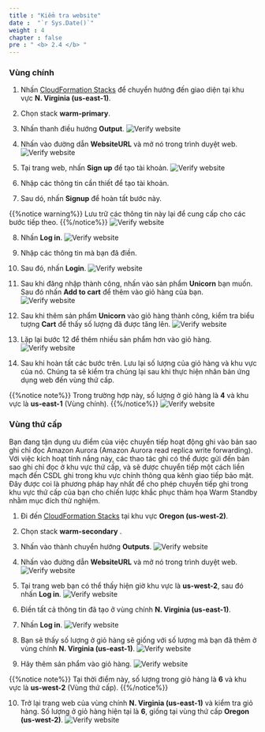 ```yaml
---
title : "Kiểm tra website"
date :  "`r Sys.Date()`" 
weight : 4
chapter : false
pre : " <b> 2.4 </b> "
---
```


### Vùng chính
1. Nhấn [CloudFormation Stacks](https://us-east-1.console.aws.amazon.com/cloudformation/home?region=us-east-1#/stacks/outputs?stackId=arn%3Aaws%3Acloudformation%3Aus-east-1%3A170074558790%3Astack%2Fwarm-primary%2Ff3b77310-a64e-11ee-a8d3-0e16b347cb43&filteringText=&filteringStatus=active&viewNested=true) để chuyển hướng đến giao diện tại khu vực **N. Virginia (us-east-1)**.
2. Chọn stack **warm-primary**.
3. Nhấn thanh điều hướng **Output**.
![Verify website](../../../images/2.preparation/2.4.verifywebsite/2.4.1verifywebsite.png?width=90pc)

4. Nhấn vào đường dẫn **WebsiteURL** và mở nó trong trình duyệt web.
![Verify website](../../../images/2.preparation/2.4.verifywebsite/2.4.2verifywebsite.png?width=90pc)

5. Tại trang web, nhấn **Sign up** để tạo tài khoản.
![Verify website](../../../images/2.preparation/2.4.verifywebsite/2.4.3verifywebsite.png?width=89pc)

6. Nhập các thông tin cần thiết để tạo tài khoản.
7. Sau dó, nhấn **Signup** để hoàn tất bước này.

{{%notice warning%}}
Lưu trữ các thông tin này lại để cung cấp cho các bước tiếp theo.
{{%/notice%}}
![Verify website](../../../images/2.preparation/2.4.verifywebsite/2.4.4verifywebsite.png?width=90pc)

8. Nhấn **Log in**.
![Verify website](../../../images/2.preparation/2.4.verifywebsite/2.4.5verifywebsite.png?width=89pc)
9. Nhập các thông tin mà bạn đã điền.
10. Sau đó, nhấn **Login**.
![Verify website](../../../images/2.preparation/2.4.verifywebsite/2.4.6verifywebsite.png?width=90pc)

11. Sau khi đăng nhập thành công, nhấn vào sản phẩm **Unicorn** bạn muốn. Sau đó nhấn **Add to cart** để thêm vào giỏ hàng của bạn.
![Verify website](../../../images/2.preparation/2.4.verifywebsite/2.4.7verifywebsite.png?width=90pc)

12. Sau khi thêm sản phẩm **Unicorn** vào giỏ hàng thành công, kiểm tra biểu tượng **Cart** để thấy số lượng đã được tăng lên.
![Verify website](../../../images/2.preparation/2.4.verifywebsite/2.4.8verifywebsite.png?width=90pc)

13. Lặp lại bước 12 để thêm nhiều sản phẩm hơn vào giỏ hàng.
![Verify website](../../../images/2.preparation/2.4.verifywebsite/2.4.9verifywebsite.png?width=90pc)

14. Sau khi hoàn tất các bước trên. Lưu lại số lượng của giỏ hàng và khu vực của nó. Chúng ta sẽ kiểm tra chúng lại sau khi thực hiện nhân bản ứng dụng web đến vùng thứ cấp.

{{%notice note%}}
Trong trường hợp này, số lượng ở giỏ hàng là **4** và khu vực là **us-east-1** (Vùng chính).
{{%/notice%}}
![Verify website](../../../images/2.preparation/2.4.verifywebsite/2.4.10verifywebsite.png?width=90pc)


### Vùng thứ cấp
Bạn đang tận dụng ưu điểm của việc chuyển tiếp hoạt động ghi vào bản sao ghi chỉ đọc Amazon Aurora (Amazon Aurora read replica write forwarding). Với việc kích hoạt tính nắng này, các thao tác ghi có thể được gửi đến bản sao ghi chỉ đọc ở khu vực thứ cấp, và sẽ được chuyển tiếp một cách liền mạch đến CSDL ghi trong khu vực chính thông qua kênh giao tiếp bảo mật. Đây được coi là phương pháp hay nhất để cho phép chuyển tiếp ghi trong khu vực thứ cấp của bạn cho chiến lược khắc phục thảm họa Warm Standby nhằm mục đích thử nghiệm.

1. Đi đến [CloudFormation Stacks](https://us-west-2.console.aws.amazon.com/cloudformation/home?region=us-west-2#/stacks/outputs?stackId=arn%3Aaws%3Acloudformation%3Aus-west-2%3A170074558790%3Astack%2Fwarm-secondary%2F382932c0-a7b4-11ee-b063-02dd47a763df&filteringText=&filteringStatus=active&viewNested=true) tại khu vực **Oregon (us-west-2)**.
2. Chọn stack **warm-secondary** .
3. Nhấn vào thành chuyển hướng **Outputs**.
![Verify website](../../../images/2.preparation/2.4.verifywebsite/2.4.11verifywebsite.png?width=90pc)

4. Nhấn vào đường dẫn **WebsiteURL** và mở nó trong trình duyệt web.
![Verify website](../../../images/2.preparation/2.4.verifywebsite/2.4.12verifywebsite.png?width=90pc)

5. Tại trang web bạn có thể thấy hiện giờ khu vực là **us-west-2**, sau đó nhấn **Log in**.
![Verify website](../../../images/2.preparation/2.4.verifywebsite/2.4.13verifywebsite.png?width=90pc)

6. Điền tất cả thông tin đã tạo ở vùng chính **N. Virginia (us-east-1)**.
7. Nhấn **Log in**.
![Verify website](../../../images/2.preparation/2.4.verifywebsite/2.4.14verifywebsite.png?width=90pc)

8. Bạn sẽ thấy số lượng ở giỏ hàng sẽ giống với số lượng mà bạn đã thêm ở vùng chính **N. Virginia (us-east-1)**.
![Verify website](../../../images/2.preparation/2.4.verifywebsite/2.4.15verifywebsite.png?width=90pc)

9. Hãy thêm sản phẩm vào giỏ hàng. 
![Verify website](../../../images/2.preparation/2.4.verifywebsite/2.4.16verifywebsite.png?width=90pc)

{{%notice note%}}
Tại thời điểm này, số lượng trong giỏ hàng là **6** và khu vực là **us-west-2** (Vùng thứ cấp).
{{%/notice%}}

10. Trở lại trang web của vùng chính **N. Virginia (us-east-1)** và kiểm tra giỏ hàng. Số lượng ở giỏ hàng hiện tại là **6**, giống tại vùng thứ cấp **Oregon (us-west-2)**.
![Verify website](../../../images/2.preparation/2.4.verifywebsite/2.4.17verifywebsite.png?width=90pc)